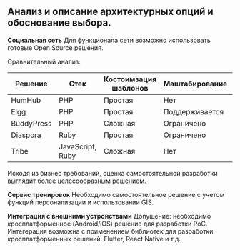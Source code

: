 ## Анализ и описание архитектурных опций и обоснование выбора.

**Социальная сеть**
Для функционала сети возможно использовать готовые Open Source решения.

Сравнительный анализ:
<br/>

|Решение   | Стек  | Костоимзация шаблонов  |  Маштабирование | Сложность доработки  |
|---|---|---|---|---|
| HumHub  | PHP  | Простая  | Нет  | Высокая  |
| Elgg  | PHP  | Простая  | Поддерживается  | Высокая  |
| BuddyPress  | PHP  | Сложная  | Ограничено  | Средняя  |
| Diaspora  | Ruby  | Простая  | Ограничено  | Высокая  |
| Tribe  | JavaScript, Ruby  |  Сложная | Нет  | Высокая  |

Исходя из бизнес требований, оценка самостоятельной разработки выглядит более целесообразным решением.

**Сервис тренировок**
Необходимо самостоятельное решение с учетом функций персонализации и использовании GIS.

**Интеграция с внешними устройствами**
Допущение: необходимо кросплатформенное (Android/iOS) решение для разработки PoC.
<br />
Интегерация возможна с применением библиотек для разработки кросплатформенных решений. Flutter, React Native и т.д.
